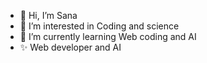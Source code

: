 - 👋 Hi, I’m Sana
- 👀 I’m interested in Coding and science
- 🌱 I’m currently learning Web coding and AI
- ✨ Web developer and AI




